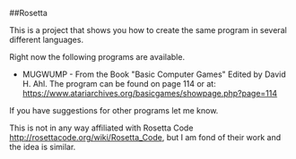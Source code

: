 ##Rosetta

This is a project that shows you how to create the same program in several different languages.

Right now the following programs are available.
* MUGWUMP - From the Book "Basic Computer Games" Edited by David H. Ahl. The program can be found on page 114 or at:  https://www.atariarchives.org/basicgames/showpage.php?page=114

If you have suggestions for other programs let me know.

This is not in any way affiliated with Rosetta Code http://rosettacode.org/wiki/Rosetta_Code, but I am fond of their work and the idea is similar.